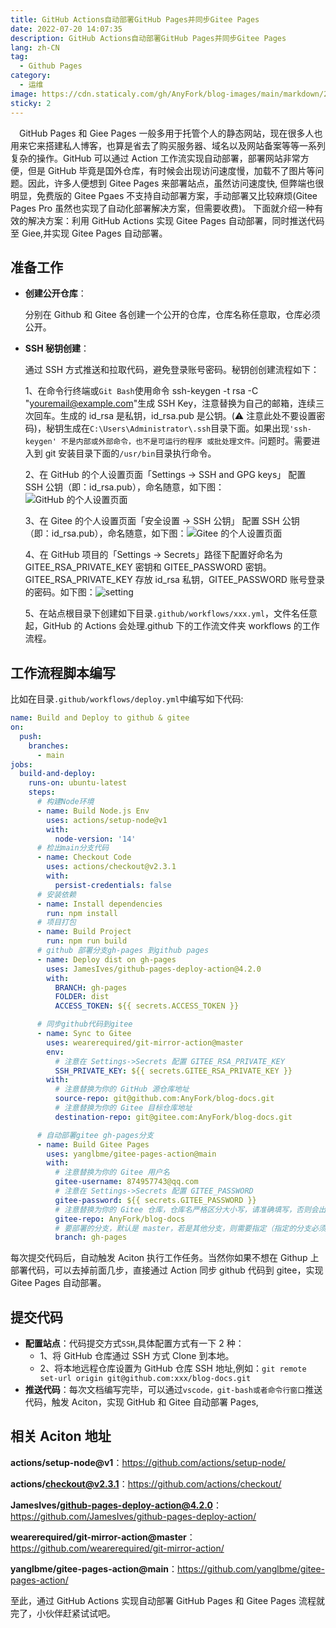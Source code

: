 ```yaml
---
title: GitHub Actions自动部署GitHub Pages并同步Gitee Pages
date: 2022-07-20 14:07:35
description: GitHub Actions自动部署GitHub Pages并同步Gitee Pages
lang: zh-CN
tag:
  - Github Pages
category:
  - 运维
image: https://cdn.staticaly.com/gh/AnyFork/blog-images/main/markdown/202207201555438.jpg
sticky: 2
---
```


&emsp;GitHub Pages 和 Giee Pages 一般多用于托管个人的静态网站，现在很多人也用来它来搭建私人博客，也算是省去了购买服务器、域名以及网站备案等等一系列复杂的操作。GitHub 可以通过 Action 工作流实现自动部署，部署网站非常方便，但是 GitHub 毕竟是国外仓库，有时候会出现访问速度慢，加载不了图片等问题。因此，许多人便想到 Gitee Pages 来部署站点，虽然访问速度快, 但弊端也很明显，免费版的 Gitee Pgaes 不支持自动部署方案，手动部署又比较麻烦(Gitee Pages Pro 虽然也实现了自动化部署解决方案，但需要收费)。 下面就介绍一种有效的解决方案：利用 GitHub Actions 实现 Gitee Pages 自动部署，同时推送代码至 Giee,并实现 Gitee Pages 自动部署。

<!-- more -->

## 准备工作

- **创建公开仓库**：

  分别在 Github 和 Gitee 各创建一个公开的仓库，仓库名称任意取，仓库必须公开。

- **SSH 秘钥创建**：

  通过 SSH 方式推送和拉取代码，避免登录账号密码。秘钥创创建流程如下：

  1、在命令行终端或`Git Bash`使用命令 ssh-keygen -t rsa -C "youremail@example.com"生成 SSH Key，注意替换为自己的邮箱，连续三次回车。生成的 id_rsa 是私钥，id_rsa.pub 是公钥。(⚠️ 注意此处不要设置密码)，秘钥生成在`C:\Users\Administrator\.ssh`目录下面。如果出现`'ssh-keygen' 不是内部或外部命令，也不是可运行的程序 或批处理文件。`问题时。需要进入到 git 安装目录下面的`/usr/bin`目录执行命令。

  2、在 GitHub 的个人设置页面「Settings -> SSH and GPG keys」​ 配置 SSH 公钥（即：id_rsa.pub），命名随意，如下图：
  ![GitHub 的个人设置页面](https://cdn.staticaly.com/gh/AnyFork/blog-images/main/markdown/202207201634013.png)

  3、在 Gitee 的个人设置页面「安全设置 -> SSH 公钥」​ 配置 SSH 公钥（即：id_rsa.pub），命名随意，如下图：![ Gitee 的个人设置页面](https://cdn.staticaly.com/gh/AnyFork/blog-images/main/markdown/202207201636995.png)

  4、在 GitHub 项目的「​Settings -> Secrets」路径下配置好命名为 GITEE_RSA_PRIVATE_KEY 密钥和 GITEE_PASSWORD 密钥。GITEE_RSA_PRIVATE_KEY 存放 id_rsa 私钥，GITEE_PASSWORD 账号登录的密码。如下图：![setting](https://cdn.staticaly.com/gh/AnyFork/blog-images/main/markdown/202207201641069.png)

  5、在站点根目录下创建如下目录`.github/workflows/xxx.yml`，文件名任意起，GitHub 的 Actions 会处理.github 下的工作流文件夹 workflows 的工作流程。

## 工作流程脚本编写

比如在目录`.github/workflows/deploy.yml`中编写如下代码:

```yaml
name: Build and Deploy to github & gitee
on:
  push:
    branches:
      - main
jobs:
  build-and-deploy:
    runs-on: ubuntu-latest
    steps:
      # 构建Node环境
      - name: Build Node.js Env
        uses: actions/setup-node@v1
        with:
          node-version: '14'
      # 检出main分支代码
      - name: Checkout Code
        uses: actions/checkout@v2.3.1
        with:
          persist-credentials: false
      # 安装依赖
      - name: Install dependencies
        run: npm install
      # 项目打包
      - name: Build Project
        run: npm run build
      # github 部署分支gh-pages 到github pages
      - name: Deploy dist on gh-pages
        uses: JamesIves/github-pages-deploy-action@4.2.0
        with:
          BRANCH: gh-pages
          FOLDER: dist
          ACCESS_TOKEN: ${{ secrets.ACCESS_TOKEN }}

      # 同步github代码到gitee
      - name: Sync to Gitee
        uses: wearerequired/git-mirror-action@master
        env:
          # 注意在 Settings->Secrets 配置 GITEE_RSA_PRIVATE_KEY
          SSH_PRIVATE_KEY: ${{ secrets.GITEE_RSA_PRIVATE_KEY }}
        with:
          # 注意替换为你的 GitHub 源仓库地址
          source-repo: git@github.com:AnyFork/blog-docs.git
          # 注意替换为你的 Gitee 目标仓库地址
          destination-repo: git@gitee.com:AnyFork/blog-docs.git

      # 自动部署gitee gh-pages分支
      - name: Build Gitee Pages
        uses: yanglbme/gitee-pages-action@main
        with:
          # 注意替换为你的 Gitee 用户名
          gitee-username: 874957743@qq.com
          # 注意在 Settings->Secrets 配置 GITEE_PASSWORD
          gitee-password: ${{ secrets.GITEE_PASSWORD }}
          # 注意替换为你的 Gitee 仓库，仓库名严格区分大小写，请准确填写，否则会出错
          gitee-repo: AnyFork/blog-docs
          # 要部署的分支，默认是 master，若是其他分支，则需要指定（指定的分支必须存在）
          branch: gh-pages
```

每次提交代码后，自动触发 Aciton 执行工作任务。当然你如果不想在 Githup 上部署代码，可以去掉前面几步，直接通过 Action 同步 github 代码到 gitee，实现 Gitee Pages 自动部署。

## 提交代码

- **配置站点**：代码提交方式`SSH`,具体配置方式有一下 2 种：
  - 1、将 GitHub 仓库通过 SSH 方式 Clone 到本地。
  - 2、将本地远程仓库设置为 GitHub 仓库 SSH 地址,例如：`git remote set-url origin git@github.com:xxx/blog-docs.git`
- **推送代码**：每次文档编写完毕，可以通过`vscode，git-bash或者命令行窗口`推送代码，触发 Aciton，实现 GitHub 和 Gitee 自动部署 Pages,

## 相关 Aciton 地址

**actions/setup-node@v1**：<https://github.com/actions/setup-node/>

**actions/checkout@v2.3.1**：<https://github.com/actions/checkout/>

**JamesIves/github-pages-deploy-action@4.2.0**：<https://github.com/JamesIves/github-pages-deploy-action/>

**wearerequired/git-mirror-action@master**：<https://github.com/wearerequired/git-mirror-action/>

**yanglbme/gitee-pages-action@main**：<https://github.com/yanglbme/gitee-pages-action/>

至此，通过 GitHub Actions 实现自动部署 GitHub Pages 和 Gitee Pages 流程就完了，小伙伴赶紧试试吧。
